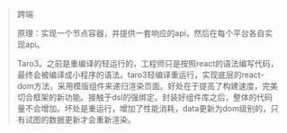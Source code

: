 > 跨端
>
> 原理：实现一个节点容器，并提供一套响应的api，然后在每个平台各自实现api。
>
> Taro3。之前是重编译的轻运行的，工程师只是按照react的语法编写代码，最终会被编译成小程序的语法。taro3轻编译重运行，实现底层的react-dom方法，采用模版组件来递归渲染页面。好处在于提高了构建速度，完美切合框架的新功能。接触于dsl的强绑定。封装好组件库之后，整体的代码量不会增加。坏处是重运行，增加了性能消耗，data更新为dom级别的，只有试图的数据更新才会重新渲染。